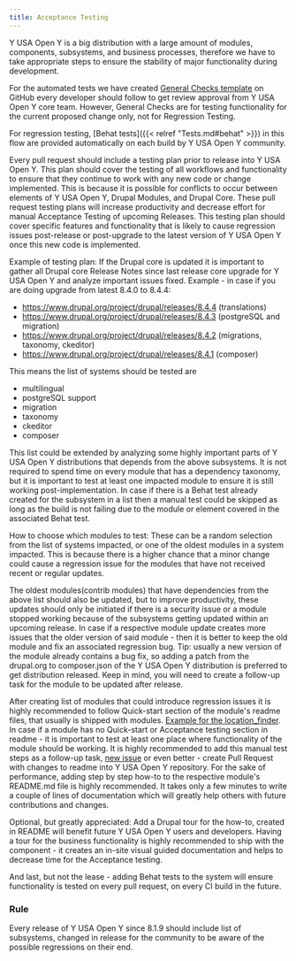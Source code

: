 ```yaml
---
title: Acceptance Testing
---
```


Y USA Open Y is a big distribution with a large amount of modules, components, subsystems, and business
processes, therefore we have to take appropriate steps to ensure the stability of major functionality during development.

For the automated tests we have created [General Checks template](https://github.com/ymcatwincities/openy/blob/9.x-2.x/.github/PULL_REQUEST_TEMPLATE.md)
on GitHub every developer should follow to get review approval from Y USA Open Y core team.
However, General Checks are for testing functionality for the current proposed change only, not for Regression Testing.

For regression testing, [Behat tests]({{< relref "Tests.md#behat" >}}) in this flow are provided automatically on each build by Y USA Open Y community.

Every pull request should include a testing plan prior to release into Y USA Open Y. This plan should cover the testing of all workflows and functionality to ensure that they continue to work with any new code or change implemented. This is because it is possible for conflicts to occur between elements of Y USA Open Y, Drupal Modules, and Drupal Core. These pull request testing plans will increase productivity and decrease effort for manual Acceptance Testing of upcoming Releases. This testing plan should cover specific features and functionality that is likely to cause regression issues post-release or post-upgrade to the latest version of Y USA Open Y once this new code is implemented.

Example of testing plan: If the Drupal core is updated it is important to gather all Drupal core Release Notes since last release
core upgrade for Y USA Open Y and analyze important issues fixed.
Example - in case if you are doing upgrade from latest 8.4.0 to 8.4.4:

 - https://www.drupal.org/project/drupal/releases/8.4.4 (translations)
 - https://www.drupal.org/project/drupal/releases/8.4.3 (postgreSQL and migration)
 - https://www.drupal.org/project/drupal/releases/8.4.2 (migrations, taxonomy, ckeditor)
 - https://www.drupal.org/project/drupal/releases/8.4.1 (composer)

This means the list of systems should be tested are
 - multilingual
 - postgreSQL support
 - migration
 - taxonomy
 - ckeditor
 - composer

This list could be extended by analyzing some highly important parts of Y USA Open Y distributions that depends from the above
subsystems. It is not required to spend time on every module that has a dependency taxonomy, but it is important to test at least one impacted module to ensure it is still working post-implementation. In case if there is a Behat test already created for the subsystem in a list then a manual test could be skipped as long as the build is not failing due to the module or element covered in the associated Behat test.

How to choose which modules to test: These can be a random selection from the list of systems impacted, or one of the oldest modules in a system impacted. This is because  there is a higher chance that a minor change could cause a regression issue for the modules that have not received recent or regular updates.

The oldest modules(contrib modules) that have dependencies from the above list should also be updated, but
to improve productivity, these updates should only be initiated  if there is a security issue or a module stopped working because of
the subsystems getting updated within an upcoming release. In case if a respective module update creates more issues
that the older version of said module - then it is better to keep the old module and fix an associated regression bug.
Tip: usually a new version of the module already contains a bug fix, so adding a patch from the drupal.org to composer.json of the Y USA Open Y distribution is preferred to get distribution
released. Keep in mind, you will need to create a follow-up task for the module to be updated after release.

After creating list of modules that could introduce regression issues it is highly recommended to follow
Quick-start section of the module's readme files, that usually is shipped with modules. [Example for the location_finder](https://github.com/ymcatwincities/openy/blob/8.x-1.x/modules/custom/location_finder/README.md#quickstart).
In case if a module has no Quick-start or Acceptance testing section in readme - it is important to test at least one place
where functionality of the module should be working. It is highly recommended to add this manual test steps as
a follow-up task, [new issue](https://github.com/ymcatwincities/openy/issues/new) or even better - create Pull Request
with changes to readme into Y USA Open Y repository. For the sake of performance, adding step by step how-to to the respective
module's README.md file is highly recommended. It takes only a few minutes to write a couple of lines of documentation which will greatly help others with future contributions and changes.

Optional, but greatly appreciated: Add a Drupal tour for the how-to, created in README will benefit future Y USA Open Y users and developers.
Having a tour for the business functionality is highly recommended to ship with the component - it creates an in-site visual guided documentation and helps to decrease time for the Acceptance testing.

And last, but not the lease - adding Behat tests to the system will ensure functionality is tested on every pull
request, on every CI build in the future.

### Rule
Every release of Y USA Open Y since 8.1.9 should include list of subsystems, changed in release for the community to be aware of the possible regressions on their end.
